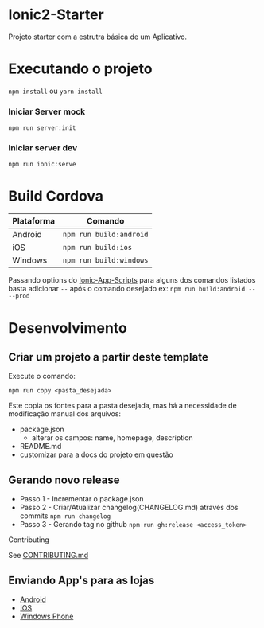 # Ionic2-Starter

Projeto starter com a estrutra básica de um Aplicativo.


# Executando o projeto
```npm install``` ou ```yarn install```

### Iniciar Server mock
```npm run server:init```

### Iniciar server dev
```npm run ionic:serve```

# Build Cordova

| Plataforma    | Comando                     |
| ------------- |-----------------------------|
| Android       | ```npm run build:android``` |
| iOS           | ```npm run build:ios```     |
| Windows       | ```npm run build:windows``` |

Passando options do [Ionic-App-Scripts](https://github.com/driftyco/ionic-app-scripts/blob/master/README.md) para alguns dos comandos listados basta adicionar ```--``` após o comando desejado
ex: ```npm run build:android -- --prod```

# Desenvolvimento

## Criar um projeto a partir deste template

Execute o comando:

```npm run copy <pasta_desejada>```

Este copia os fontes para a pasta desejada, mas há a necessidade de modificação manual dos arquivos:

- package.json
  - alterar os campos: name, homepage, description
- README.md
 - customizar para a docs do projeto em questão

## Gerando novo release

- Passo 1 - Incrementar o package.json
- Passo 2 - Criar/Atualizar changelog(CHANGELOG.md) através dos commits ```npm run changelog```
- Passo 3 - Gerando tag no github ```npm run gh:release <access_token>```

Contributing

See [CONTRIBUTING.md](/.github/CONTRIBUTING.md)

## Enviando App's para as lojas

- [Android](/docs/README_ANDROID_LOJA.md)
- [IOS](/docs/README_IOS_LOJA.md)
- [Windows Phone](/docs/README_WP_LOJA.md)
